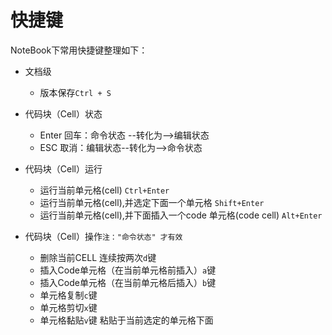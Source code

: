# 快捷键

NoteBook下常用快捷键整理如下：

* 文档级
  * 版本保存`Ctrl + S`
  

* 代码块（Cell）状态
  * Enter 回车：命令状态 --转化为--&gt;编辑状态
  * ESC   取消：编辑状态--转化为--&gt;命令状态
  
  
* 代码块（Cell）运行
  * 运行当前单元格\(cell\) `Ctrl+Enter`
  * 运行当前单元格\(cell\),并选定下面一个单元格 `Shift+Enter`
  * 运行当前单元格\(cell\),并下面插入一个code 单元格\(code cell\) `Alt+Enter`
  

* 代码块（Cell）操作`注："命令状态" 才有效`
  * 删除当前CELL 连续按两次`d`键
  * 插入Code单元格（在当前单元格前插入）`a`键
  * 插入Code单元格（在当前单元格后插入）`b`键
  * 单元格复制`c`键
  * 单元格剪切`x`键
  * 单元格黏贴`v`键 粘贴于当前选定的单元格下面



